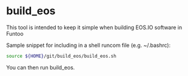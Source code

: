 # build_eos

This tool is intended to keep it simple when building EOS.IO software in Funtoo

Sample snippet for including in a shell runcom file (e.g. ~/.bashrc):

```sh
source ${HOME}/git/build_eos/build_eos.sh
```

You can then run build_eos.

